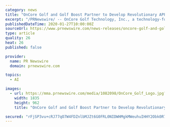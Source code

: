 ```yaml
---
category: news
title: "OnCore Golf and Golf Boost Partner to Develop Revolutionary APP Using Artificial Intelligence"
excerpt: "/PRNewswire/ -- OnCore Golf Technology, Inc., a technology-focused innovator in the golf industry, has established a multi-tier arrangement with Golf Boost,"
publishedDateTime: 2020-01-27T10:00:00Z
sourceUrl: https://www.prnewswire.com/news-releases/oncore-golf-and-golf-boost-partner-to-develop-revolutionary-app-using-artificial-intelligence-300993232.html
type: article
quality: 26
heat: 26
published: false

provider:
  name: PR Newswire
  domain: prnewswire.com

topics:
  - AI

images:
  - url: https://mma.prnewswire.com/media/1082098/OnCore_Golf_Logo.jpg?p=facebook
    width: 1835
    height: 962
    title: "OnCore Golf and Golf Boost Partner to Develop Revolutionary APP Using Artificial Intelligence"

secured: "rFjSP3vu+cRJ77qO7W4FDZnlbMJZt6G0FRL0NIDWHMgkMWeuhuIHHY2Obk0R7vGahqJyPJvaa9oDlCSc8a9tmo45zqkH3t5MMtPsblAL/EIKNauAA8G7QlmpwCKJm+dZj6wD3tyOJq0Bofs1sWnZEHpMH4UaygDwgVC+d/4rAov99hXOg2YD4T6/kO+sAjaOe3/H8g4ytIBCFhuUNyKQVk6MMUX+hJ4XKu0kZZtAzSO41N2s9NKghsa3ObqRk/D/Ra8x63KA4ipl23SazkbdTnY3N8VD+s0UaxqXxeB0yUNZqV9sT6CFWffE+h9L4hv2G4iwa4kHHm3B8JnFwEUHRGLfVr9Z80+PpvGOAKxYANLPBQE/W8kuQh8FhSA0GO2mkWesN8XbOSEmj2zFTpRzGUWXI3xyCvDYx9+Kkc2mPIKDdEnjsRDUxujo5bsY/8h79Hu6W2fv1/KRXQiVtRYlTEhgnvlcYqniGG7lVYEG/l4=;lc3ip1TXc9t8MAQBoEti8Q=="
---
```


